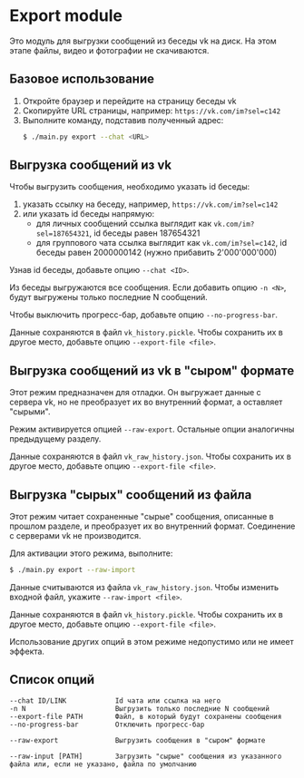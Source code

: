 # Export module

Это модуль для выгрузки сообщений из беседы vk на диск. На этом этапе файлы, видео и фотографии не скачиваются.

## Базовое использование

1. Откройте браузер и перейдите на страницу беседы vk
2. Скопируйте URL страницы, например: `https://vk.com/im?sel=c142`
3. Выполните команду, подставив полученный адрес:
   ```bash
   $ ./main.py export --chat <URL>
   ```

## Выгрузка сообщений из vk

Чтобы выгрузить сообщения, необходимо указать id беседы:

1. указать ссылку на беседу, например, `https://vk.com/im?sel=c142`
2. или указать id беседы напрямую:
    * для личных сообщений ссылка выглядит как `vk.com/im?sel=187654321`, id беседы равен 187654321
    * для группового чата ссылка выглядит как `vk.com/im?sel=c142`, id беседы равен 2000000142 (нужно прибавить
      2'000'000'000)

Узнав id беседы, добавьте опцию `--chat <ID>`.

Из беседы выгружаются все сообщения. Если добавить опцию `-n <N>`, будут выгружены только последние N сообщений.

Чтобы выключить прогресс-бар, добавьте опцию `--no-progress-bar`.

Данные сохраняются в файл `vk_history.pickle`. Чтобы сохранить их в другое место, добавьте опцию `--export-file <file>`.

## Выгрузка сообщений из vk в "сыром" формате

Этот режим предназначен для отладки. Он выгружает данные с сервера vk, но не преобразует их во внутренний формат,
а оставляет "сырыми".

Режим активируется опцией `--raw-export`. Остальные опции аналогичны предыдущему разделу.

Данные сохраняются в файл `vk_raw_history.json`. Чтобы сохранить их в другое место, добавьте
опцию `--export-file <file>`.

## Выгрузка "сырых" сообщений из файла

Этот режим читает сохраненные "сырые" сообщения, описанные в прошлом разделе, и преобразует их во внутренний формат.
Соединение с серверами vk не производится.

Для активации этого режима, выполните:

```bash
$ ./main.py export --raw-import
```

Данные считываются из файла `vk_raw_history.json`. Чтобы изменить входной файл, укажите `--raw-import <file>`.

Данные сохраняются в файл `vk_history.pickle`. Чтобы сохранить их в другое место, добавьте опцию `--export-file <file>`.

Использование других опций в этом режиме недопустимо или не имеет эффекта.

## Список опций

```
--chat ID/LINK            Id чата или ссылка на него 
-n N                      Выгрузить только последние N сообщений 
--export-file PATH        Файл, в который будут сохранены сообщения
--no-progress-bar         Отключить прогресс-бар

--raw-export              Выгрузить сообщения в "сыром" формате               

--raw-input [PATH]        Загрузить "сырые" сообщения из указанного файла или, если не указано, файла по умолчанию 
```
 